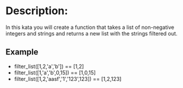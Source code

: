 # Description:
In this kata you will create a function that takes a list of non-negative integers and strings and returns a new list with the strings filtered out.


## Example
- filter_list([1,2,'a','b']) == [1,2]
- filter_list([1,'a','b',0,15]) == [1,0,15]
- filter_list([1,2,'aasf','1','123',123]) == [1,2,123]
